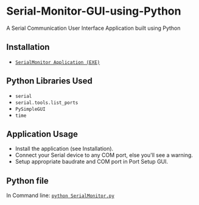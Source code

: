 # Serial-Monitor-GUI-using-Python
A Serial Communication User Interface Application built using Python
## Installation
* [`SerialMonitor Application (EXE)`](../main/dist/SerialMonitor.exe)
## Python Libraries Used
* `serial`
* `serial.tools.list_ports`
* `PySimpleGUI`
* `time`
## Application Usage
* Install the application (see Installation).
* Connect your Serial device to any COM port, else you'll see a warning.
* Setup appropriate baudrate and COM port in Port Setup GUI.
## Python file
In Command line: [`python SerialMonitor.py`](../main/source/SerialMonitor.py)
